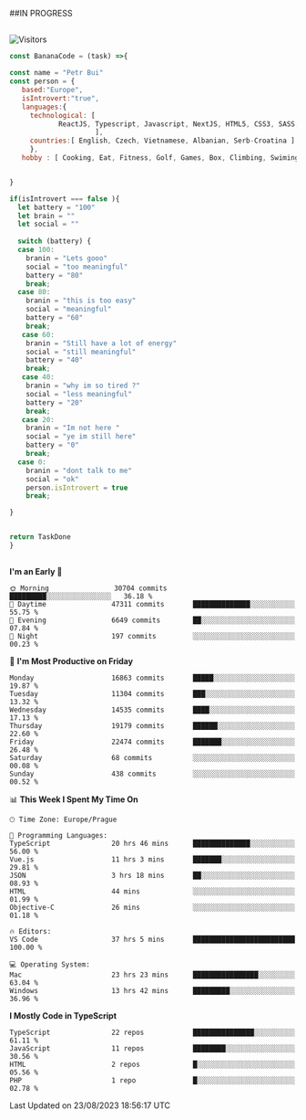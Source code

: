 ##IN PROGRESS
##
![Visitors](https://komarev.com/ghpvc/?username=petrbui&style=for-the-badge&label=Visitors+👀)
```Javascript
const BananaCode = (task) =>{

const name = "Petr Bui"
const person = {
   based:"Europe",
   isIntrovert:"true",
   languages:{
     technological: [ 
            ReactJS, Typescript, Javascript, NextJS, HTML5, CSS3, SASS, Redux, Node, Storybook, Styled-Component
                     ],
     countries:[ English, Czech, Vietnamese, Albanian, Serb-Croatina ]
     },
   hobby : [ Cooking, Eat, Fitness, Golf, Games, Box, Climbing, Swiming],


}

if(isIntrovert === false ){
  let battery = "100"
  let brain = ""
  let social = ""
  
  switch (battery) {
  case 100:
    branin = "Lets gooo"
    social = "too meaningful"
    battery = "80"
    break;
  case 80:
    branin = "this is too easy"
    social = "meaningful"
    battery = "60"
    break;
   case 60:
    branin = "Still have a lot of energy"
    social = "still meaningful"
    battery = "40"
    break;
   case 40:
    branin = "why im so tired ?"
    social = "less meaningful"
    battery = "20"
    break;
   case 20:
    branin = "Im not here "
    social = "ye im still here"
    battery = "0"
    break;
  case 0:
    branin = "dont talk to me"
    social = "ok"
    person.isIntrovert = true
    break;

}


return TaskDone
}
```



##
<!--
[![My GitHub stats](https://github-readme-stats.vercel.app/api?username=petrbui&theme=github_dark)](https://github.com/anuraghazra/github-readme-stats)

[![My wakatime stats](https://github-readme-stats.vercel.app/api/wakatime?username=petrbui&theme=github_dark)](https://github.com/anuraghazra/github-readme-stats)
-->
<!--START_SECTION:waka-->
**I'm an Early 🐤** 

```text
🌞 Morning                30704 commits       █████████░░░░░░░░░░░░░░░░   36.18 % 
🌆 Daytime                47311 commits       ██████████████░░░░░░░░░░░   55.75 % 
🌃 Evening                6649 commits        ██░░░░░░░░░░░░░░░░░░░░░░░   07.84 % 
🌙 Night                  197 commits         ░░░░░░░░░░░░░░░░░░░░░░░░░   00.23 % 
```
📅 **I'm Most Productive on Friday** 

```text
Monday                   16863 commits       █████░░░░░░░░░░░░░░░░░░░░   19.87 % 
Tuesday                  11304 commits       ███░░░░░░░░░░░░░░░░░░░░░░   13.32 % 
Wednesday                14535 commits       ████░░░░░░░░░░░░░░░░░░░░░   17.13 % 
Thursday                 19179 commits       ██████░░░░░░░░░░░░░░░░░░░   22.60 % 
Friday                   22474 commits       ███████░░░░░░░░░░░░░░░░░░   26.48 % 
Saturday                 68 commits          ░░░░░░░░░░░░░░░░░░░░░░░░░   00.08 % 
Sunday                   438 commits         ░░░░░░░░░░░░░░░░░░░░░░░░░   00.52 % 
```


📊 **This Week I Spent My Time On** 

```text
🕑︎ Time Zone: Europe/Prague

💬 Programming Languages: 
TypeScript               20 hrs 46 mins      ██████████████░░░░░░░░░░░   56.00 % 
Vue.js                   11 hrs 3 mins       ███████░░░░░░░░░░░░░░░░░░   29.81 % 
JSON                     3 hrs 18 mins       ██░░░░░░░░░░░░░░░░░░░░░░░   08.93 % 
HTML                     44 mins             ░░░░░░░░░░░░░░░░░░░░░░░░░   01.99 % 
Objective-C              26 mins             ░░░░░░░░░░░░░░░░░░░░░░░░░   01.18 % 

🔥 Editors: 
VS Code                  37 hrs 5 mins       █████████████████████████   100.00 % 

💻 Operating System: 
Mac                      23 hrs 23 mins      ████████████████░░░░░░░░░   63.04 % 
Windows                  13 hrs 42 mins      █████████░░░░░░░░░░░░░░░░   36.96 % 
```

**I Mostly Code in TypeScript** 

```text
TypeScript               22 repos            ███████████████░░░░░░░░░░   61.11 % 
JavaScript               11 repos            ████████░░░░░░░░░░░░░░░░░   30.56 % 
HTML                     2 repos             █░░░░░░░░░░░░░░░░░░░░░░░░   05.56 % 
PHP                      1 repo              █░░░░░░░░░░░░░░░░░░░░░░░░   02.78 % 
```




 Last Updated on 23/08/2023 18:56:17 UTC
<!--END_SECTION:waka-->
